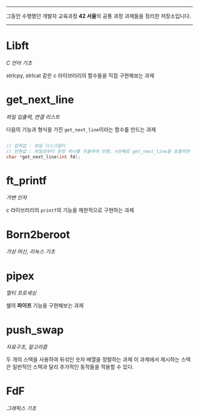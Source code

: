 
---

그동안 수행했던 개발자 교육과정 **42 서울**의 공통 과정 과제들을  정리한 저장소입니다.

---

# Libft

_C 언어 기초_

strlcpy, strlcat 같은 c 라이브러리의 함수들을 직접 구현해보는 과제

# get_next_line

_파일 입출력, 연결 리스트_

다음의 기능과 형식을 가진 `get_next_line`이라는 함수를 만드는 과제

```c

// 입력값 : 파일 디스크립터
// 반환값 : 파일로부터 문장 하나를 추출하여 반환. n번째로 get_next_line을 호출하면 파일의 n번째 문장을 반환한다.
char *get_next_line(int fd);

```

# ft_printf

_가변 인자_

c 라이브러리의 `printf`의 기능을 제한적으로 구현하는 과제

# Born2beroot

_가상 머신, 리눅스 기초_

# pipex

_멀티 프로세싱_

쉘의 **파이프** 기능을 구현해보는 과제

# push_swap

_자료구조, 알고리즘_

두 개의 스택을 사용하여 뒤섞인 숫자 배열을 정렬하는 과제
이 과제에서 제시하는 스택은 일반적인 스택과 달리 추가적인 동작들을 적용할 수 있다.

# FdF

_그래픽스 기초_